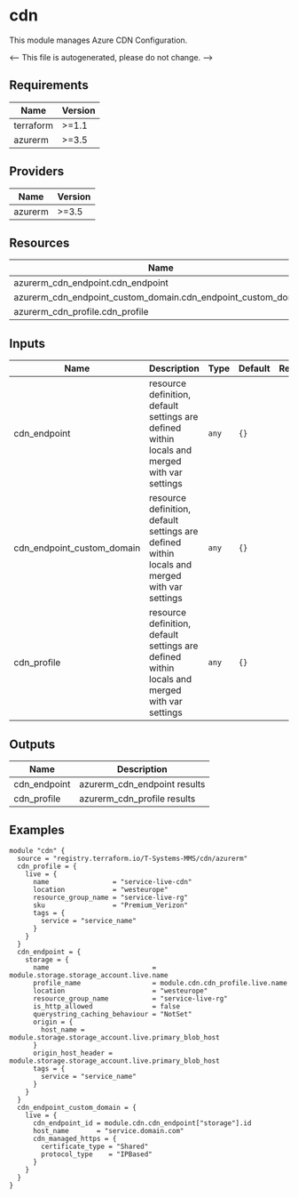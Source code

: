 <!-- BEGIN_TF_DOCS -->
# cdn

This module manages Azure CDN Configuration.

<-- This file is autogenerated, please do not change. -->

## Requirements

| Name | Version |
|------|---------|
| terraform | >=1.1 |
| azurerm | >=3.5 |

## Providers

| Name | Version |
|------|---------|
| azurerm | >=3.5 |

## Resources

| Name | Type |
|------|------|
| azurerm_cdn_endpoint.cdn_endpoint | resource |
| azurerm_cdn_endpoint_custom_domain.cdn_endpoint_custom_domain | resource |
| azurerm_cdn_profile.cdn_profile | resource |

## Inputs

| Name | Description | Type | Default | Required |
|------|-------------|------|---------|:--------:|
| cdn_endpoint | resource definition, default settings are defined within locals and merged with var settings | `any` | `{}` | no |
| cdn_endpoint_custom_domain | resource definition, default settings are defined within locals and merged with var settings | `any` | `{}` | no |
| cdn_profile | resource definition, default settings are defined within locals and merged with var settings | `any` | `{}` | no |

## Outputs

| Name | Description |
|------|-------------|
| cdn_endpoint | azurerm_cdn_endpoint results |
| cdn_profile | azurerm_cdn_profile results |

## Examples

```hcl
module "cdn" {
  source = "registry.terraform.io/T-Systems-MMS/cdn/azurerm"
  cdn_profile = {
    live = {
      name                = "service-live-cdn"
      location            = "westeurope"
      resource_group_name = "service-live-rg"
      sku                 = "Premium_Verizon"
      tags = {
        service = "service_name"
      }
    }
  }
  cdn_endpoint = {
    storage = {
      name                          = module.storage.storage_account.live.name
      profile_name                  = module.cdn.cdn_profile.live.name
      location                      = "westeurope"
      resource_group_name           = "service-live-rg"
      is_http_allowed               = false
      querystring_caching_behaviour = "NotSet"
      origin = {
        host_name = module.storage.storage_account.live.primary_blob_host
      }
      origin_host_header = module.storage.storage_account.live.primary_blob_host
      tags = {
        service = "service_name"
      }
    }
  }
  cdn_endpoint_custom_domain = {
    live = {
      cdn_endpoint_id = module.cdn.cdn_endpoint["storage"].id
      host_name       = "service.domain.com"
      cdn_managed_https = {
        certificate_type = "Shared"
        protocol_type    = "IPBased"
      }
    }
  }
}
```
<!-- END_TF_DOCS -->